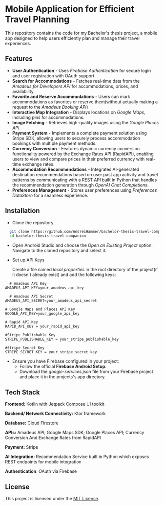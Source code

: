 # Mobile Application for Efficient Travel Planning
 This repository contains the code for my Bachelor's thesis project, a mobile app designed to help users efficiently plan and manage their travel experiences.

 ## Features

- **User Authentication** - Uses *Firebase Authentication* for secure login and user registration with OAuth support.
- **Search for Accommodations** - Fetches real-time data from the *Amadeus for Developers API* for accommodations, prices, and availability.
- **Favorite and Reserve Accommodations** - Users can mark accommodations as favorites or reserve them(without actually making a request to the *Amadeus Booking API*)
- **Interactive Map Integration** - Displays locations on *Google Maps*, including pins for accommodations.
- **Image Fetching** - Retrieves high-quality images using the *Google Places API*.
- **Payment System** - Implements a complete payment solution using Stripe SDK, allowing users to securely process accommodation bookings with multiple payment methods.
- **Currency Conversion** - Features dynamic currency conversion functionality powered by the Exchange Rates API (RapidAPI), enabling users to view and compare prices in their preferred currency with real-time exchange rates.
- **Accommodation Recommendations** - Integrates AI-generated destination recommendations based on user past app activity and travel patterns by communicating with a REST API built in Python that handles the recommendation generation through *OpenAI Chat Completions*.
- **Preferences Management** - Stores user preferences using *Preferences DataStore* for a seamless experience.


## Installation

- Clone the repository

```bash
  git clone https://github.com/AndreiHammer/bachelor-thesis-travel-companion
  cd bachelor-thesis-travel-companion

```
- Open Android Studio and choose the *Open an Existing Project* option. Navigate to the cloned repository and select it.
- Set up API Keys
    
    Create a file named *local.properties* in the root directory of the project(if it doesn't already exist) and add the following keys: 

```properties
  # Amadeus API Key
AMADEUS_API_KEY=your_amadeus_api_key

  # Amadeus API Secret
AMADEUS_API_SECRET=your_amadeus_api_secret

# Google Maps and Places API Key
GOOGLE_API_KEY=your_google_api_key

# Rapid API Key
RAPID_API_KEY = your_rapid_api_key

#Stripe Publishable Key
STRIPE_PUBLISHABLE_KEY = your_stripe_publishable_key

#Stripe Secret Key
STRIPE_SECRET_KEY = your_stripe_secret_key

```
- Ensure you have Firebase configured in your project:
  - Follow the official **Firebase Android Setup**.
  - Download the *google-services.json* file from your Firebase project and place it in the projects's app directory.

## Tech Stack

**Frontend:** Kotlin with Jetpack Compose UI toolkit

**Backend/ Network Connectivity:** Ktor framework

**Database:** Cloud Firestore

**APIs:** Amadeus API; Google Maps SDK; Google Places API; Currency Conversion And Exchange Rates from RapidAPI

**Payment:** Stripe

**AI Integration:** Recommendation Service built in Python which exposes REST endpoints for mobile integration

**Authentication**: OAuth via Firebase


## License

This project is licensed under the [MIT License](https://choosealicense.com/licenses/mit/).

